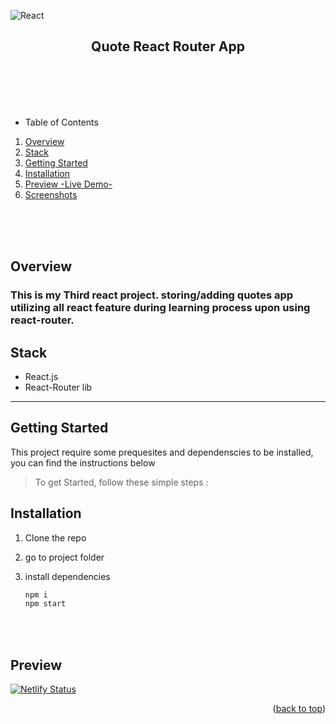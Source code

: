 <div id="top"></div>

![React](https://img.shields.io/badge/-ReactJs-61DAFB?logo=react&logoColor=white&style=for-the-badge)

<!-- PROJECT LOGO -->
<div align="center">
  <h2>Quote React Router App</h2>
</div>

<br>
<br>
<br>
<br>

<!-- TABLE OF CONTENTS -->

- Table of Contents
<ol>
  <li><a href="#overview">Overview</a></li>
  <li><a href="#stack">Stack</a></li>
  <li><a href="#getting-started">Getting Started</a></li>
  <li><a href="#installation">Installation</a></li>
  <li><a href="#preview">Preview -Live Demo-</a></li>
  <li><a href="#screenshots">Screenshots</a></li>
</ol>

<br>
<br>
<br>

<!-- ABOUT THE PROJECT -->

## Overview

### This is my Third react project. storing/adding quotes app utilizing all react feature during learning process upon using react-router.

## Stack

- React.js
- React-Router lib

---

<!-- GETTING STARTED -->

## Getting Started

This project require some prequesites and dependenscies to be installed, you can find the instructions below

> To get Started, follow these simple steps :

## Installation

1. Clone the repo

2. go to project folder

3. install dependencies

   ```bash
   npm i
   npm start
   ```

<br>
<br>

## Preview

[![Netlify Status](https://api.netlify.com/api/v1/badges/7ac2604a-4ce9-4826-8709-a36e46355e1e/deploy-status)](mfayad-react-quotes-router-project.netlify.app)

<p align="right">(<a href="#top">back to top</a>)</p>
